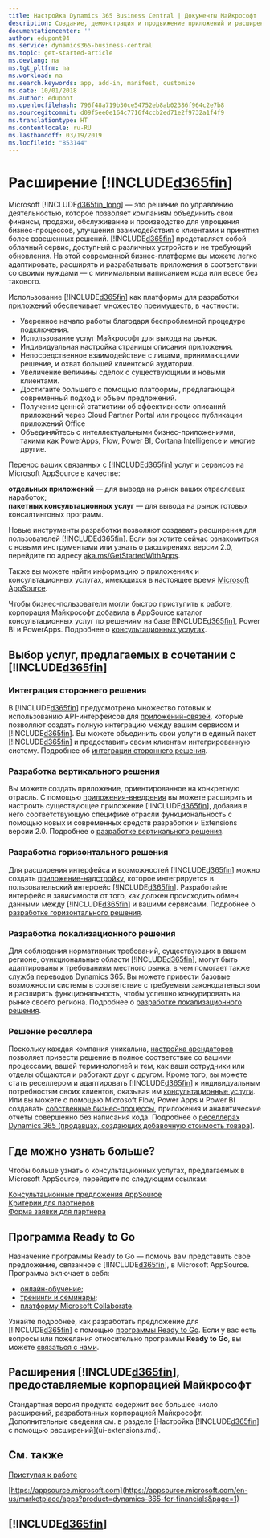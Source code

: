 ```yaml
---
title: Настройка Dynamics 365 Business Central | Документы Майкрософт
description: Создание, демонстрация и продвижение приложений и расширений для Business Central.
documentationcenter: ''
author: edupont04
ms.service: dynamics365-business-central
ms.topic: get-started-article
ms.devlang: na
ms.tgt_pltfrm: na
ms.workload: na
ms.search.keywords: app, add-in, manifest, customize
ms.date: 10/01/2018
ms.author: edupont
ms.openlocfilehash: 796f48a719b30ce54752eb8ab02386f964c2e7b8
ms.sourcegitcommit: d09f5ee0e164c7716f4ccb2ed71e2f9732a1f4f9
ms.translationtype: HT
ms.contentlocale: ru-RU
ms.lasthandoff: 03/19/2019
ms.locfileid: "853144"
---
```

# <a name="extending-included365finincludesd365finmdmd"></a>Расширение [!INCLUDE[d365fin](includes/d365fin_md.md)]
Microsoft [!INCLUDE[d365fin_long](includes/d365fin_long_md.md)] — это решение по управлению деятельностью, которое позволяет компаниям объединить свои финансы, продажи, обслуживание и производство для упрощения бизнес-процессов, улучшения взаимодействия с клиентами и принятия более взвешенных решений. [!INCLUDE[d365fin](includes/d365fin_md.md)] представляет собой облачный сервис, доступный с различных устройств и не требующий обновления. На этой современной бизнес-платформе вы можете легко адаптировать, расширять и разрабатывать приложения в соответствии со своими нуждами — с минимальным написанием кода или вовсе без такового.  

Использование [!INCLUDE[d365fin](includes/d365fin_md.md)] как платформы для разработки приложений обеспечивает множество преимуществ, в частности:

* Уверенное начало работы благодаря беспроблемной процедуре подключения.
* Использование услуг Майкрософт для выхода на рынок.
* Индивидуальная настройка страницы описания приложения.
* Непосредственное взаимодействие с лицами, принимающими решение, и охват большей клиентской аудитории.
* Увеличение величины сделок с существующими и новыми клиентами.
* Достигайте большего с помощью платформы, предлагающей современный подход и объем предложений.  
* Получение ценной статистики об эффективности описаний приложений через Cloud Partner Portal или процесс публикации приложений Office
* Объединяйтесь с интеллектуальными бизнес-приложениями, такими как PowerApps, Flow, Power BI, Cortana Intelligence и многие другие.  

Перенос ваших связанных с [!INCLUDE[d365fin](includes/d365fin_md.md)] услуг и сервисов на Microsoft AppSource в качестве:

**отдельных приложений** — для вывода на рынок ваших отраслевых наработок;  
**пакетных консультационных услуг** — для вывода на рынок готовых консалтинговых программ.

Новые инструменты разработки позволяют создавать расширения для пользователей [!INCLUDE[d365fin](includes/d365fin_md.md)]. Если вы хотите сейчас ознакомиться с новыми инструментами или узнать о расширениях версии 2.0, перейдите по адресу [aka.ms/GetStartedWithApps](https://aka.ms/GetStartedWithApps).  

Также вы можете найти информацию о приложениях и консультационных услугах, имеющихся в настоящее время [Microsoft AppSource](https://appsource.microsoft.com/en-us/marketplace/consulting-services?country=US&page=1).

Чтобы бизнес-пользователи могли быстро приступить к работе, корпорация Майкрософт добавила в AppSource каталог консультационных услуг по решениям на базе [!INCLUDE[d365fin](includes/d365fin_md.md)], Power BI и PowerApps. Подробнее о [консультационных услугах](/dynamics-nav/developer/readiness/readiness-consulting).

## <a name="choosing-which-services-to-offer-with-included365finincludesd365finmdmd"></a>Выбор услуг, предлагаемых в сочетании с [!INCLUDE[d365fin](includes/d365fin_md.md)]

### <a name="integrate-a-3rd-party-solution"></a>Интеграция стороннего решения
В [!INCLUDE[d365fin](includes/d365fin_md.md)] предусмотрено множество готовых к использованию API-интерфейсов для [приложений-связей](/dynamics365/business-central/dev-itpro/developer/readiness/readiness-connect-apps), которые позволяют создать полную интеграцию между вашим сервисом и [!INCLUDE[d365fin](includes/d365fin_md.md)]. Вы можете объединить свои услуги в единый пакет [!INCLUDE[d365fin](includes/d365fin_md.md)] и предоставить своим клиентам интегрированную систему. Подробнее об [интеграции стороннего решения](/dynamics365/business-central/dev-itpro/developer/readiness/readiness-thirdparty-solution).

### <a name="development-of-a-vertical-solution"></a>Разработка вертикального решения
Вы можете создать приложение, ориентированное на конкретную отрасль. С помощью [приложения-внедрения](/dynamics365/business-central/dev-itpro/developer/readiness/readiness-embed-apps) вы можете расширить и настроить существующее приложение [!INCLUDE[d365fin](includes/d365fin_md.md)], добавив в него соответствующую специфике отрасли функциональность с помощью новых и современных средств разработки и Extensions версии 2.0. Подробнее о [разработке вертикального решения](/dynamics365/business-central/dev-itpro/developer/readiness/readiness-develop-vertical).

### <a name="development-of-a-horizontal-solution"></a>Разработка горизонтального решения
Для расширения интерфейса и возможностей [!INCLUDE[d365fin](includes/d365fin_md.md)] можно создать [приложение-надстройку](/dynamics365/business-central/dev-itpro/developer/readiness/readiness-add-on-apps), которое интегрируется в пользовательский интерфейс [!INCLUDE[d365fin](includes/d365fin_md.md)]. Разработайте интерфейс в зависимости от того, как должен происходить обмен данными между [!INCLUDE[d365fin](includes/d365fin_md.md)] и вашими сервисами. Подробнее о [разработке горизонтального решения](/dynamics365/business-central/dev-itpro/developer/readiness/readiness-develop-horizontal).

### <a name="development-of-a-localization-solution"></a>Разработка локализационного решения
Для соблюдения нормативных требований, существующих в вашем регионе, функциональные области [!INCLUDE[d365fin](includes/d365fin_md.md)], могут быть адаптированы к требованиям местного рынка, в чем помогает также [служба переводов Dynamics 365](/dynamics365/unified-operations/dev-itpro/lifecycle-services/translation-service-overview). Вы можете привести базовые возможности системы в соответствие с требуемым законодательством и расширить функциональность, чтобы успешно конкурировать на рынке своего региона. Подробнее о [разработке локализационного решения](/dynamics365/business-central/dev-itpro/developer/readiness/readiness-develop-localization).

### <a name="reseller-solution"></a>Решение реселлера
Поскольку каждая компания уникальна, [настройка арендаторов](/dynamics-nav/developer/readiness/readiness-customizing-tenants) позволяет привести решение в полное соответствие со вашими процессами, вашей терминологией и тем, как ваши сотрудники или отделы общаются и работают друг с другом. Кроме того, вы можете стать реселлером и адаптировать [!INCLUDE[d365fin](includes/d365fin_md.md)] к индивидуальным потребностям своих клиентов, оказывая им [консультационные услуги](/dynamics-nav/developer/readiness/readiness-consulting). Или вы можете с помощью Microsoft Flow, Power Apps и Power BI создавать [собственные бизнес-процессы](/dynamics-nav/developer/readiness/readiness-no-code), приложения и аналитические отчеты совершенно без написания кода. Подробнее о [реселлерах Dynamics 365 (продавцах, создающих добавочную стоимость товара)](/dynamics365/business-central/dev-itpro/developer/readiness/readiness-reseller).

## <a name="where-do-i-learn-more"></a>Где можно узнать больше?
Чтобы больше узнать о консультационных услугах, предлагаемых в Microsoft AppSource, перейдите по следующим ссылкам:

[Консультационные предложения AppSource](https://appsource.microsoft.com/en-us/marketplace/consulting-services?country=US&page=1)  
[Критерии для партнеров](https://smp-cdn-prod.azureedge.net/documents/Microsoft%20AppSource%20Partner%20Listing%20Guidelines.pdf)  
[Форма заявки для партнера](https://appsource.microsoft.com/en-us/partners/list-consulting-service)  

## <a name="the-ready-to-go-program"></a>Программа Ready to Go
Назначение программы Ready to Go — помочь вам представить свое предложение, связанное с [!INCLUDE[d365fin](includes/d365fin_md.md)], в Microsoft AppSource. Программа включает в себя:

- [онлайн-обучение](https://aka.ms/ReadyToGoOnlineLearning);
- [тренинги и семинары](/dynamics365/business-central/dev-itpro/developer/readiness/readiness-ready-to-go);
- [платформу Microsoft Collaborate](https://aka.ms/Collaborate).

Узнайте подробнее, как разработать предложение для [!INCLUDE[d365fin](includes/d365fin_md.md)] с помощью [программы Ready to Go](/dynamics365/business-central/dev-itpro/developer/readiness/readiness-ready-to-go). Если у вас есть вопросы или пожелания относительно программы **Ready to Go**, вы можете [связаться с нами](mailto:dyn365bep@microsoft.com).

## <a name="included365finincludesd365finmdmd-extensions-provided-by-microsoft"></a>Расширения [!INCLUDE[d365fin](includes/d365fin_md.md)], предоставляемые корпорацией Майкрософт
Стандартная версия продукта содержит все большее число расширений, разработанных корпорацией Майкрософт. Дополнительные сведения см. в разделе [Настройка [!INCLUDE[d365fin](includes/d365fin_md.md)] с помощью расширений](ui-extensions.md).

## <a name="see-also"></a>См. также
[Приступая к работе](product-get-started.md)  

[https://appsource.microsoft.com](https://appsource.microsoft.com/en-us/marketplace/apps?product=dynamics-365-for-financials&page=1)  

## [!INCLUDE[d365fin](includes/free_trial_md.md)]  
